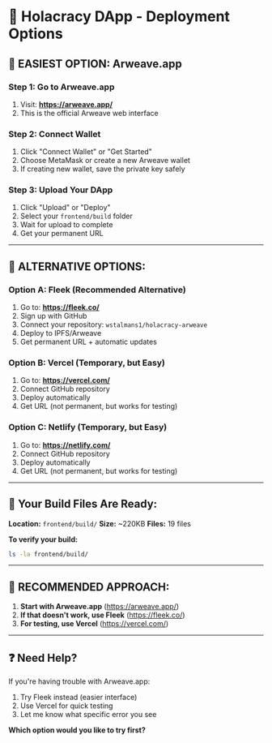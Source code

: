 # 🚀 Holacracy DApp - Deployment Options

## **🎯 EASIEST OPTION: Arweave.app**

### **Step 1: Go to Arweave.app**
1. Visit: **https://arweave.app/**
2. This is the official Arweave web interface

### **Step 2: Connect Wallet**
1. Click "Connect Wallet" or "Get Started"
2. Choose MetaMask or create a new Arweave wallet
3. If creating new wallet, save the private key safely

### **Step 3: Upload Your DApp**
1. Click "Upload" or "Deploy"
2. Select your `frontend/build` folder
3. Wait for upload to complete
4. Get your permanent URL

---

## **🔗 ALTERNATIVE OPTIONS:**

### **Option A: Fleek (Recommended Alternative)**
1. Go to: **https://fleek.co/**
2. Sign up with GitHub
3. Connect your repository: `wstalmans1/holacracy-arweave`
4. Deploy to IPFS/Arweave
5. Get permanent URL + automatic updates

### **Option B: Vercel (Temporary, but Easy)**
1. Go to: **https://vercel.com/**
2. Connect GitHub repository
3. Deploy automatically
4. Get URL (not permanent, but works for testing)

### **Option C: Netlify (Temporary, but Easy)**
1. Go to: **https://netlify.com/**
2. Connect GitHub repository
3. Deploy automatically
4. Get URL (not permanent, but works for testing)

---

## **📁 Your Build Files Are Ready:**

**Location:** `frontend/build/`
**Size:** ~220KB
**Files:** 19 files

**To verify your build:**
```bash
ls -la frontend/build/
```

---

## **🎯 RECOMMENDED APPROACH:**

1. **Start with Arweave.app** (https://arweave.app/)
2. **If that doesn't work, use Fleek** (https://fleek.co/)
3. **For testing, use Vercel** (https://vercel.com/)

---

## **❓ Need Help?**

If you're having trouble with Arweave.app:
1. Try Fleek instead (easier interface)
2. Use Vercel for quick testing
3. Let me know what specific error you see

**Which option would you like to try first?** 